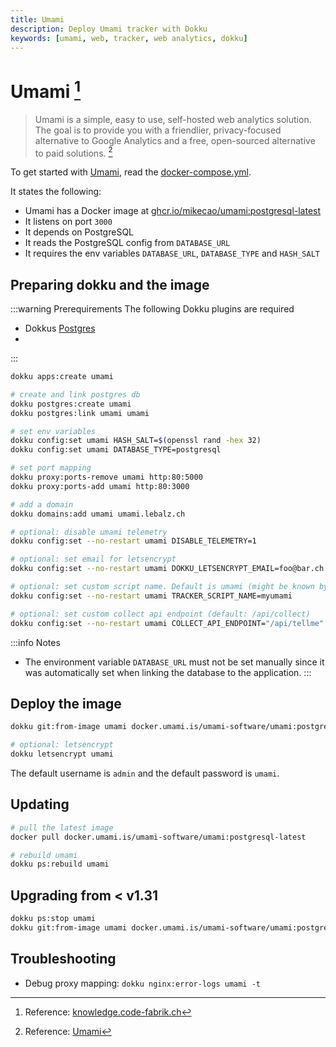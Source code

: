 ```yaml
---
title: Umami
description: Deploy Umami tracker with Dokku
keywords: [umami, web, tracker, web analytics, dokku]
---
```


# Umami [^1]

> Umami is a simple, easy to use, self-hosted web analytics solution. The goal is to provide you with a friendlier, privacy-focused alternative to Google Analytics and a free, open-sourced alternative to paid solutions. [^2]

To get started with [Umami](https://umami.is/), read the
[docker-compose.yml](https://github.com/mikecao/umami/blob/master/docker-compose.yml).

It states the following:

- Umami has a Docker image at [ghcr.io/mikecao/umami:postgresql-latest](https://github.com/mikecao/umami/pkgs/container/umami)
- It listens on port `3000`
- It depends on PostgreSQL
- It reads the PostgreSQL config from `DATABASE_URL`
- It requires the env variables `DATABASE_URL`, `DATABASE_TYPE` and `HASH_SALT`

## Preparing dokku and the image

:::warning Prerequirements
The following Dokku plugins are required
- Dokkus [Postgres](https://github.com/dokku/dokku-postgres)
- 
:::

```bash
dokku apps:create umami

# create and link postgres db
dokku postgres:create umami
dokku postgres:link umami umami

# set env variables
dokku config:set umami HASH_SALT=$(openssl rand -hex 32)
dokku config:set umami DATABASE_TYPE=postgresql

# set port mapping
dokku proxy:ports-remove umami http:80:5000
dokku proxy:ports-add umami http:80:3000

# add a domain
dokku domains:add umami umami.lebalz.ch

# optional: disable umami telemetry
dokku config:set --no-restart umami DISABLE_TELEMETRY=1

# optional: set email for letsencrypt
dokku config:set --no-restart umami DOKKU_LETSENCRYPT_EMAIL=foo@bar.ch

# optional: set custom script name. Default is umami (might be known by ad blockers)
dokku config:set --no-restart umami TRACKER_SCRIPT_NAME=myumami

# optional: set custom collect api endpoint (default: /api/collect)
dokku config:set --no-restart umami COLLECT_API_ENDPOINT="/api/tellme"
```

:::info Notes
- The environment variable `DATABASE_URL` must not be set manually since it was automatically set when linking the database to the application.
:::

## Deploy the image

```bash
dokku git:from-image umami docker.umami.is/umami-software/umami:postgresql-latest

# optional: letsencrypt
dokku letsencrypt umami
```

The default username is `admin` and the default password is `umami`.

## Updating

```bash
# pull the latest image
docker pull docker.umami.is/umami-software/umami:postgresql-latest

# rebuild umami
dokku ps:rebuild umami
```

## Upgrading from < v1.31

```bash
dokku ps:stop umami
dokku git:from-image umami docker.umami.is/umami-software/umami:postgresql-latest
```

## Troubleshooting

* Debug proxy mapping: `dokku nginx:error-logs umami -t`


[^1]: Reference: [knowledge.code-fabrik.ch](https://knowledge.code-fabrik.ch/software/dokku/docker-image-deploys/umami.html)
[^2]: Reference: [Umami](https://umami.is/)
